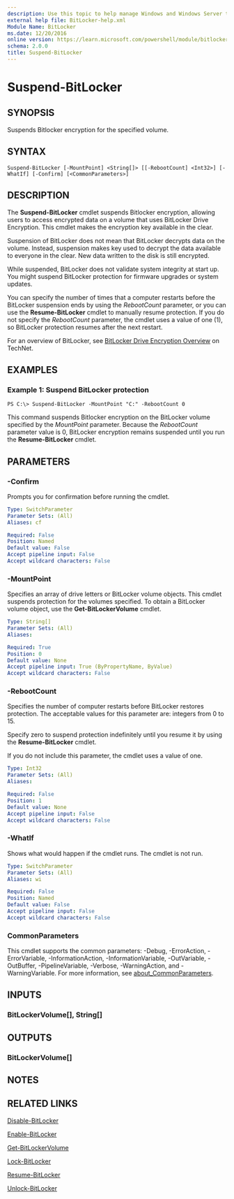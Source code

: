 ```yaml
---
description: Use this topic to help manage Windows and Windows Server technologies with Windows PowerShell.
external help file: BitLocker-help.xml
Module Name: BitLocker
ms.date: 12/20/2016
online version: https://learn.microsoft.com/powershell/module/bitlocker/suspend-bitlocker?view=windowsserver2022-ps&wt.mc_id=ps-gethelp
schema: 2.0.0
title: Suspend-BitLocker
---
```


# Suspend-BitLocker

## SYNOPSIS
Suspends Bitlocker encryption for the specified volume.

## SYNTAX

```
Suspend-BitLocker [-MountPoint] <String[]> [[-RebootCount] <Int32>] [-WhatIf] [-Confirm] [<CommonParameters>]
```

## DESCRIPTION
The **Suspend-BitLocker** cmdlet suspends Bitlocker encryption, allowing users to access encrypted data on a volume that uses BitLocker Drive Encryption.
This cmdlet makes the encryption key available in the clear.

Suspension of BitLocker does not mean that BitLocker decrypts data on the volume.
Instead, suspension makes key used to decrypt the data available to everyone in the clear.
New data written to the disk is still encrypted.

While suspended, BitLocker does not validate system integrity at start up.
You might suspend BitLocker protection for firmware upgrades or system updates.

You can specify the number of times that a computer restarts before the BitLocker suspension ends by using the *RebootCount* parameter, or you can use the **Resume-BitLocker** cmdlet to manually resume protection.
If you do not specify the *RebootCount* parameter, the cmdlet uses a value of one (1), so BitLocker protection resumes after the next restart.

For an overview of BitLocker, see [BitLocker Drive Encryption Overview](https://technet.microsoft.com/en-us/library/cc732774.aspx) on TechNet.

## EXAMPLES

### Example 1: Suspend BitLocker protection
```
PS C:\> Suspend-BitLocker -MountPoint "C:" -RebootCount 0
```

This command suspends Bitlocker encryption on the BitLocker volume specified by the *MountPoint* parameter.
Because the *RebootCount* parameter value is 0, BitLocker encryption remains suspended until you run the **Resume-BitLocker** cmdlet.

## PARAMETERS

### -Confirm
Prompts you for confirmation before running the cmdlet.

```yaml
Type: SwitchParameter
Parameter Sets: (All)
Aliases: cf

Required: False
Position: Named
Default value: False
Accept pipeline input: False
Accept wildcard characters: False
```

### -MountPoint
Specifies an array of drive letters or BitLocker volume objects.
This cmdlet suspends protection for the volumes specified.
To obtain a BitLocker volume object, use the **Get-BitLockerVolume** cmdlet.

```yaml
Type: String[]
Parameter Sets: (All)
Aliases: 

Required: True
Position: 0
Default value: None
Accept pipeline input: True (ByPropertyName, ByValue)
Accept wildcard characters: False
```

### -RebootCount
Specifies the number of computer restarts before BitLocker restores protection.
The acceptable values for this parameter are: integers from 0 to 15.

Specify zero to suspend protection indefinitely until you resume it by using the **Resume-BitLocker** cmdlet.

If you do not include this parameter, the cmdlet uses a value of one.

```yaml
Type: Int32
Parameter Sets: (All)
Aliases: 

Required: False
Position: 1
Default value: None
Accept pipeline input: False
Accept wildcard characters: False
```

### -WhatIf
Shows what would happen if the cmdlet runs.
The cmdlet is not run.

```yaml
Type: SwitchParameter
Parameter Sets: (All)
Aliases: wi

Required: False
Position: Named
Default value: False
Accept pipeline input: False
Accept wildcard characters: False
```

### CommonParameters
This cmdlet supports the common parameters: -Debug, -ErrorAction, -ErrorVariable, -InformationAction, -InformationVariable, -OutVariable, -OutBuffer, -PipelineVariable, -Verbose, -WarningAction, and -WarningVariable. For more information, see [about_CommonParameters](https://go.microsoft.com/fwlink/?LinkID=113216).

## INPUTS

### BitLockerVolume[], String[]

## OUTPUTS

### BitLockerVolume[]

## NOTES

## RELATED LINKS

[Disable-BitLocker](./Disable-BitLocker.md)

[Enable-BitLocker](./Enable-BitLocker.md)

[Get-BitLockerVolume](./Get-BitLockerVolume.md)

[Lock-BitLocker](./Lock-BitLocker.md)

[Resume-BitLocker](./Resume-BitLocker.md)

[Unlock-BitLocker](./Unlock-BitLocker.md)

